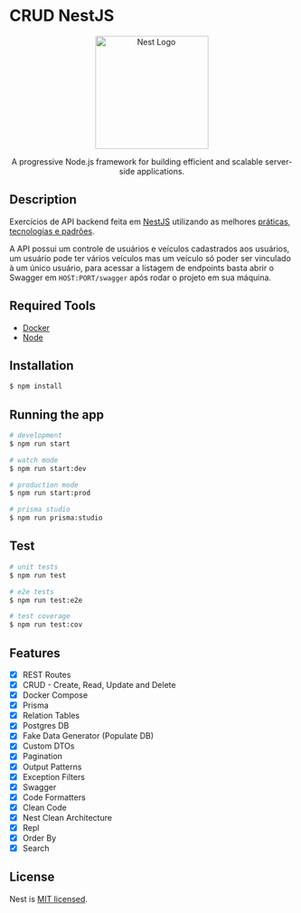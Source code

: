 # CRUD NestJS

<p align="center">
  <a href="http://nestjs.com/" target="blank"><img src="https://nestjs.com/img/logo-small.svg" width="200" alt="Nest Logo" /></a>
</p>

<p align="center">
  A progressive Node.js framework for building efficient and scalable server-side applications.
</p>

## Description

Exercícios de API backend feita em [NestJS](https://github.com/nestjs/nest) utilizando as melhores [práticas, tecnologias e padrões](#features).

A API possui um controle de usuários e veículos cadastrados aos usuários, um usuário pode ter vários veículos mas um veículo só poder ser vinculado à um único usuário, para acessar a listagem de endpoints basta abrir o Swagger em `HOST:PORT/swagger` após rodar o projeto em sua máquina.

## Required Tools

- [Docker](https://www.docker.com/get-started)
- [Node](https://nodejs.org/pt-br/docs/guides/getting-started-guide)

## Installation

```bash
$ npm install
```

## Running the app

```bash
# development
$ npm run start

# watch mode
$ npm run start:dev

# production mode
$ npm run start:prod

# prisma studio
$ npm run prisma:studio
```

## Test

```bash
# unit tests
$ npm run test

# e2e tests
$ npm run test:e2e

# test coverage
$ npm run test:cov
```

## Features

- [x] REST Routes
- [x] CRUD - Create, Read, Update and Delete
- [x] Docker Compose
- [x] Prisma
- [x] Relation Tables
- [x] Postgres DB
- [x] Fake Data Generator (Populate DB)
- [x] Custom DTOs
- [x] Pagination
- [x] Output Patterns
- [x] Exception Filters
- [x] Swagger
- [x] Code Formatters
- [x] Clean Code
- [x] Nest Clean Architecture
- [x] Repl
- [x] Order By
- [x] Search

## License

Nest is [MIT licensed](LICENSE).
